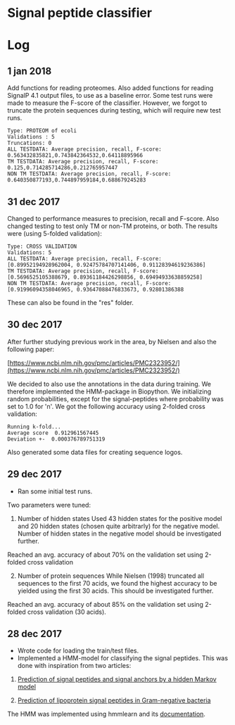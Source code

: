 # Signal peptide classifier

# Log

## 1 jan 2018

Add functions for reading proteomes. Also added functions for reading SignalP 4.1 output files, to use as a baseline error.
Some test runs were made to measure the F-score of the classifier. However, we forgot to truncate the protein sequences during testing, which will require new test runs.

```
Type: PROTEOM of ecoli
Validations : 5
Truncations: 0
ALL TESTDATA: Average precision, recall, F-score:
0.563432835821,0.743842364532,0.64118895966
TM TESTDATA: Average precision, recall, F-score:
0.125,0.714285714286,0.212765957447
NON TM TESTDATA: Average precision, recall, F-score:
0.640350877193,0.744897959184,0.688679245283
```

## 31 dec 2017

Changed to performance measures to precision, recall and F-score. Also changed testing to test only TM or non-TM proteins, or both. The results were (using 5-folded validation):
```
Type: CROSS VALIDATION
Validations: 5
ALL TESTDATA: Average precision, recall, F-score:
[0.89952194928962004, 0.92475784707141406, 0.91128394619236386]
TM TESTDATA: Average precision, recall, F-score:
[0.5696525105388679, 0.89361184426298856, 0.69494933638859258]
NON TM TESTDATA: Average precision, recall, F-score:
[0.91996094358046965, 0.93647088476833673, 0.92801386388
```
These can also be found in the "res" folder. 

## 30 dec 2017

After further studying previous work in the area, by Nielsen and also the following paper:

[https://www.ncbi.nlm.nih.gov/pmc/articles/PMC2323952/](https://www.ncbi.nlm.nih.gov/pmc/articles/PMC2323952/)

We decided to also use the annotations in the data during training. We therefore implemented the HMM-package in Biopython. We initializing random probabilities, except for the signal-peptides where probability was set to 1.0 for 'n'. We got the following accuracy using 2-folded cross validation:

```
Running k-fold...
Average score  0.912961567445
Deviation +-  0.000376789751319
```

Also generated some data files for creating sequence logos.

## 29 dec 2017
* Ran some initial test runs. 

Two parameters were tuned:

1. Number of hidden states
Used 43 hidden states for the positive model and 20 hidden states (chosen quite arbitrarly) for the negative model.
Number of hidden states in the negative model should be investigated further.

Reached an avg. accuracy of about 70% on the validation set using 2-folded cross validation

2. Number of protein sequences 
While Nielsen (1998) truncated all sequences to the first 70 acids, we found the highest accuracy to be yielded using the
first 30 acids. This should be investigated further.

Reached an avg. accuracy of about 85% on the validation set using 2-folded cross validation (30 acids).

## 28 dec 2017

* Wrote code for loading the train/test files.
* Implemented a HMM-model for classifying the signal peptides. 
This was done with inspiration from two articles:

1. [Prediction of signal peptides and signal anchors by a hidden Markov model](https://www.aaai.org/Papers/ISMB/1998/ISMB98-015.pdf)

2. [Prediction of lipoprotein signal peptides in Gram-negative bacteria
](https://www.ncbi.nlm.nih.gov/pmc/articles/PMC2323952)

The HMM was implemented using hmmlearn and its [documentation](http://hmmlearn.readthedocs.io/en/latest/tutorial.html).
